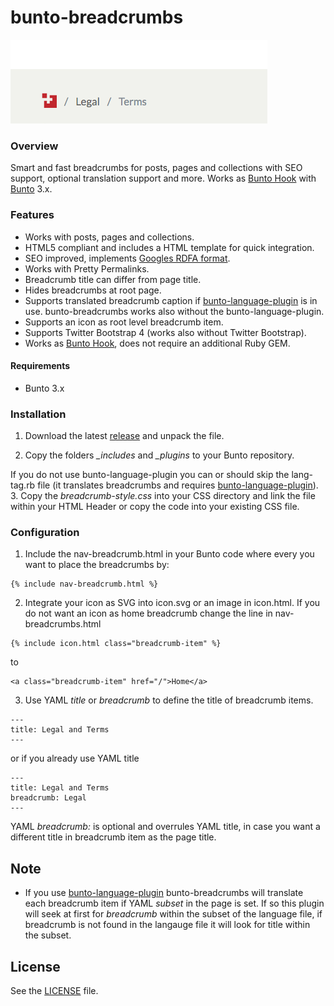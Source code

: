 # bunto-breadcrumbs

![Breadcrumb Example](https://github.com/bunto/bunto-breadcrumbs/blob/master/breadcrumb-example.png)  

### Overview
Smart and fast breadcrumbs for posts, pages and collections with SEO support, optional translation support and more. Works as [Bunto Hook](https://buntorb.github.io/docs/plugins/#hooks) with [Bunto](https://buntorb.github.io) 3.x.

### Features

- Works with posts, pages and collections.
- HTML5 compliant and includes a HTML template for quick integration.
- SEO improved, implements [Googles RDFA format](https://developers.google.com/structured-data/breadcrumbs).
- Works with Pretty Permalinks.
- Breadcrumb title can differ from page title.
- Hides breadcrumbs at root page.
- Supports translated breadcrumb caption if [bunto-language-plugin](https://github.com/bunto/bunto-language-plugin) is in use. bunto-breadcrumbs works also without the bunto-language-plugin.
- Supports an icon as root level breadcrumb item.
- Supports Twitter Bootstrap 4 (works also without Twitter Bootstrap).
- Works as [Bunto Hook](https://buntorb.github.io/docs/plugins/#hooks), does not require an additional Ruby GEM.

#### Requirements
* Bunto 3.x

### Installation

1. Download the latest [release](https://github.com/bunto/bunto-breadcrumbs/releases) and unpack the file.

2. Copy the folders *_includes* and *_plugins* to your Bunto repository.

  If you do not use bunto-language-plugin you can or should skip the lang-tag.rb file (it translates breadcrumbs and requires [bunto-language-plugin](https://github.com/bunto/bunto-language-plugin)).
3. Copy the *breadcrumb-style.css* into your CSS directory and link the file within your HTML Header or copy the code into your existing CSS file.

### Configuration
1. Include the nav-breadcrumb.html in your Bunto code where every you want to place the breadcrumbs by:
  ```
  {% include nav-breadcrumb.html %}
  ```

2. Integrate your icon as SVG into icon.svg or an image in icon.html. If you do not want an icon as home breadcrumb change the line in nav-breadcrumbs.html

  ```
  {% include icon.html class="breadcrumb-item" %}
  ```
  to
  ```
  <a class="breadcrumb-item" href="/">Home</a>
  ```

3. Use YAML *title* or *breadcrumb* to define the title of breadcrumb items.

  ```
  ---
  title: Legal and Terms
  ---
  ```  
  or if you already use YAML title
  ```
  ---
  title: Legal and Terms
  breadcrumb: Legal
  ---
  ```
  YAML *breadcrumb:* is optional and overrules YAML title, in case you want a different title in breadcrumb item as the page title.


## Note
* If you use [bunto-language-plugin](https://github.com/bunto/bunto-language-plugin) bunto-breadcrumbs will translate each breadcrumb item if YAML *subset* in the page is set. If so this plugin will seek at first for *breadcrumb* within the subset of the language file, if breadcrumb is not found in the langauge file it will look for title within the subset.

## License

See the [LICENSE](https://github.com/bunto/bunto/blob/master/LICENSE) file.
